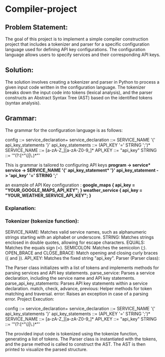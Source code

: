 # Compiler-project

## Problem Statement:
The goal of this project is to implement a simple compiler construction project that includes a tokenizer and parser for a specific configuration language used for defining API key configurations. The configuration language allows users to specify services and their corresponding API keys.

## Solution:
The solution involves creating a tokenizer and parser in Python to process a given input code written in the configuration language. The tokenizer breaks down the input code into tokens (lexical analysis), and the parser constructs an Abstract Syntax Tree (AST) based on the identified tokens (syntax analysis).

## Grammar:
The grammar for the configuration language is as follows:

config  ::= service_declaration+
service_declaration ::= SERVICE_NAME '{' api_key_statements '}'
api_key_statements ::= (API_KEY '=' STRING ';')*
SERVICE_NAME     ::= [a-zA-Z_][a-zA-Z0-9_]*
API_KEY          ::= "api_key"
STRING           ::= '"(?:[^"\\]|\\.)*"'

This is grammar is tailored to configuring API keys
<b> program -> service* service -> SERVICE_NAME '{' api_key_statement* '}' api_key_statement -> 'api_key' '=' STRING ';' </b>

an example of API Key configuration :
<b> google_maps { api_key = "YOUR_GOOGLE_MAPS_API_KEY"; }
weather_service { api_key = "YOUR_WEATHER_SERVICE_API_KEY"; } </b>

### Explanation:

### Tokenizer (tokenize function):

SERVICE_NAME: Matches valid service names, such as alphanumeric strings starting with an alphabet or underscore.
STRING: Matches strings enclosed in double quotes, allowing for escape characters.
EQUALS: Matches the equals sign (=).
SEMICOLON: Matches the semicolon (;).
OPEN_BRACE and CLOSE_BRACE: Match opening and closing curly braces ({ and }).
API_KEY: Matches the fixed string "api_key".
Parser (Parser class):

The Parser class initializes with a list of tokens and implements methods for parsing services and API key statements.
parse_service: Parses a service declaration, including the service name and API key statements.
parse_api_key_statements: Parses API key statements within a service declaration.
match, check, advance, previous: Helper methods for token matching and traversal.
error: Raises an exception in case of a parsing error.
Project Execution:

config  ::= service_declaration+
service_declaration ::= SERVICE_NAME '{' api_key_statements '}'
api_key_statements ::= (API_KEY '=' STRING ';')*
SERVICE_NAME     ::= [a-zA-Z_][a-zA-Z0-9_]*
API_KEY          ::= "api_key"
STRING           ::= '"(?:[^"\\]|\\.)*"'

The provided input code is tokenized using the tokenize function, generating a list of tokens.
The Parser class is instantiated with the tokens, and the parse method is called to construct the AST.
The AST is then printed to visualize the parsed structure.
